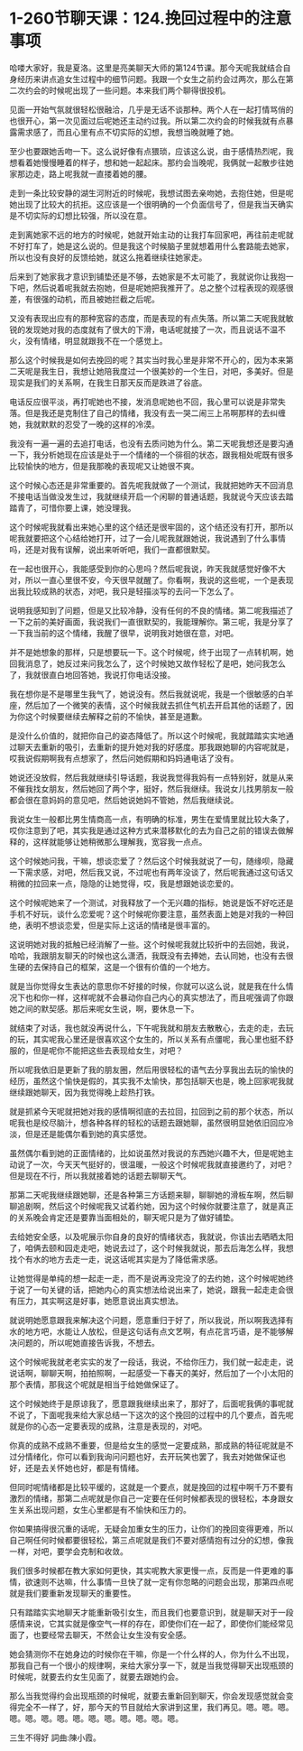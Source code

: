 # 1-260节聊天课：124.挽回过程中的注意事项

哈喽大家好，我是夏洛。这里是亮美聊天大师的第124节课。那今天呢我就结合自身经历来讲点追女生过程中的细节问题。我跟一个女生之前约会过两次，那么在第二次约会的时候呢出现了一些问题。本来我们两个聊得很投机。

见面一开始气氛就很轻松很融洽，几乎是无话不谈那种。两个人在一起打情骂俏的也很开心，第一次见面过后呢她还主动约过我。所以第二次约会的时候我就有点暴露需求感了，而且心里有点不切实际的幻想，我想当晚就睡了她。

至少也要跟她舌吻一下。这么说好像有点猥琐，应该这么说，由于感情热烈呢，我想看着她慢慢睡着的样子，想和她一起起床。那约会当晚呢，我俩就一起散步往她家那边走，路上呢我就一直搂着她的腰。

走到一条比较安静的湖生河附近的时候呢，我想试图去亲吻她，去抱住她，但是呢她出现了比较大的抗拒。这应该是一个很明确的一个负面信号了，但是我当天确实是不切实际的幻想比较强，所以没在意。

走到离她家不远的地方的时候呢，她就开始主动的让我打车回家吧，再往前走呢就不好打车了，她是这么说的。但是我这个时候脑子里就想着用什么套路能去她家，所以也没有良好的反馈给她，就这么拖着继续往她家走。

后来到了她家我才意识到铺垫还是不够，去她家是不太可能了，我就说你让我抱一下吧，然后说着呢我就去抱她，但是呢她把我推开了。总之整个过程表现的观感很差，有很强的动机，而且被她拦截之后呢。

又没有表现出应有的那种宽容的态度，而是表现的有点失落。所以第二天呢我就敏锐的发现她对我的态度就有了很大的下滑，电话呢就接了一次，而且说话不温不火，没有情绪，明显就跟我不在一个感觉上。

那么这个时候我是如何去挽回的呢？其实当时我心里是非常不开心的，因为本来第二天呢是我生日，我想让她陪我度过一个很美妙的一个生日，对吧，多美好。但是现实是我们的关系啊，在我生日那天反而是跌进了谷底。

电话反应很平淡，再打呢她也不接，发消息呢她也不回，我心里可以说是非常失落。但是我还是克制住了自己的情绪，我没有去一哭二闹三上吊啊那样的去纠缠她，我就默默的忍受了一晚的这样的冷漠。

我没有一遍一遍的去追打电话，也没有去质问她为什么。第二天呢我想还是要沟通一下，我分析她现在应该是处于一个情绪的一个徘徊的状态，跟我相处呢既有很多比较愉快的地方，但是我那晚的表现呢又让她很不爽。

这个时候心态还是非常重要的。首先呢我就做了一个测试，我就把她昨天不回消息不接电话当做没发生过，我就继续开启一个闲聊的普通话题，我就说今天应该去踏踏青了，可惜你要上课，她没理我。

这个时候呢我就看出来她心里的这个结还是很牢固的，这个结还没有打开，那所以呢我就要把这个心结给她打开，过了一会儿呢我就跟她说，我说遇到了什么事情吗，还是对我有误解，说出来听听吧，我们一直都很默契。

在一起也很开心，我能感受到你的心思吗？然后呢我说，昨天我就感觉好像不大对，所以一直心里很不安，今天很早就醒了。你看啊，我说的这些呢，一个是表现出我比较成熟的状态，对吧，我只是轻描淡写的去问一下怎么了。

说明我感知到了问题，但是又比较冷静，没有任何的不良的情绪。第二呢我描述了一下之前的美好画面，我说我们一直很默契的，我能理解你。第三呢，我是分享了一下我当前的这个情绪，我醒了很早，说明我对她很在意，对吧。

并不是她想象的那样，只是想要玩一下。这个时候呢，终于出现了一点转机啊，她回我消息了，她反过来问我怎么了，这个时候她又故作轻松了是吧，她问我怎么了，我就很直白地回答她，我说打你电话没接。

我在想你是不是哪里生我气了，她说没有。然后我就说呢，我是一个很敏感的白羊座，然后加了一个微笑的表情，这个时候我就去抓住气机去开启其他的话题了，因为你这个时候要继续去解释之前的不愉快，甚至是道歉。

是没什么价值的，就把你自己的姿态降低了。所以这个时候呢，我就踏踏实实地通过聊天去重新的吸引，去重新的提升她对我的好感度。那我跟她聊的内容呢就是，哎我说假期啊我有点想家了，然后问她假期和妈妈通电话了没有。

她说还没放假，然后我就继续引导话题，我说我觉得我妈有一点特别好，就是从来不催我找女朋友，然后她回了两个字，挺好，然后我继续。我说女儿找男朋友一般都会很在意妈妈的意见吧，然后她说她妈不管她，然后我继续说。

我说女生一般都比男生情商高一点，有明确的标准，男生在爱情里就比较大条了，哎你注意到了吧，其实我是通过这种方式来潜移默化的去为自己之前的错误去做解释的，这样就能够让她稍微那么理解我，宽容我一点点。

这个时候她问我，干嘛，想谈恋爱了？然后这个时候我就说了一句，随缘呗，隐藏一下需求感，对吧，然后我又说，不过呢也有两年没谈了，然后呢我通过这句话又稍微的拉回来一点，隐隐的让她觉得，哎，我是想跟她谈恋爱的。

这个时候呢她来了一个测试，对我释放了一个无兴趣的指标，她说是饭不好吃还是手机不好玩，谈什么恋爱呢？这个时候呢你要注意，虽然表面上她是对我的一种回绝，表明不想谈恋爱，但是实际上这话的情绪是很丰富的。

这说明她对我的抵触已经消解了一些。这个时候呢我就比较折中的去回她，我说，哈哈，我跟朋友聊天的时候也这么潇洒，我既没有去捧她，去认同她，也没有去很生硬的去保持自己的框架，这是一个很有价值的一个地方。

就是当你觉得女生表达的意思你不好接的时候，你就可以这么说，就是我在什么情况下也和你一样，这样呢就不会暴动你自己内心的真实想法了，而且呢强调了你跟她之间的默契感。那后来呢女生说，啊，要休息一下。

就结束了对话，我也就没再说什么，下午呢我就和朋友去散散心，去走的走，去玩的玩，其实呢我心里还是很喜欢这个女生的，所以关系有点僵呢，我心里也挺不舒服的，但是呢你不能把这些去表现给女生，对吧？

所以呢我依旧是更新了我的朋友圈，然后用很轻松的语气去分享我出去玩的愉快的经历，虽然这个愉快是假的，其实我不太愉快，那包括聊天也是，晚上回家呢我就继续跟她聊天，因为我觉得晚上趁热打铁。

就是抓紧今天呢就把她对我的感情啊彻底的去拉回，拉回到之前的那个状态，所以呢我也是绞尽脑汁，想各种各样的轻松的话题去跟她聊，虽然很明显她依旧回应冷淡，但是还是能偶尔看到她的真实感觉。

虽然偶尔看到她的正面情绪的，比如说虽然对我说的东西她兴趣不大，但是呢她主动说了一次，今天天气挺好的，很温暖，一般这个时候呢我就直接邀约了，对吧？但是现在不行，所以我就接着她的话题去聊聊天气。

那第二天呢我继续跟她聊，还是各种第三方话题来聊，聊聊她的滑板车啊，然后聊聊追剧啊，然后这个时候呢我又试着约她，因为这个时候你就要注意了，就是真正的关系晚会肯定还是要靠当面相处的，聊天呢只是为了做好铺垫。

去给她安全感，以及呢展示你自身的良好的情绪状态，我就说，你该出去晒晒太阳了，咱俩去颐和园走走吧，她说去过了，这个时候我就说，那去后海怎么样，我想找个有水的地方去走一走，说这话呢其实是为了降低需求感。

让她觉得是单纯的想一起走一走，而不是说再没完没了的去约她，这个时候呢她终于说了一句关键的话，把她内心的真实想法给说出来了，她说，跟我一起走走会很有压力，其实啊这是好事，她愿意说出真实想法。

就说明她愿意跟我来解决这个问题，愿意重归于好了，所以我说，所以啊我选择有水的地方吧，水能让人放松，但是这句话有点文艺啊，有点花言巧语，是不能够解决问题的，所以呢她直接告诉我，不想去。

这个时候呢我就老老实实的发了一段话，我说，不给你压力，我们就一起走走，说说话啊，聊聊天啊，拍拍照啊，一起感受一下春天的美好，然后加了一个小太阳的那个表情，那我这个呢就是相当于给她做保证了。

这个时候她终于是原谅我了，愿意跟我继续出来了，那好了，后面呢我俩的事呢就不说了，下面呢我来给大家总结一下这次的这个挽回的过程中的几个要点，首先呢就是你的心态一定要表现的成熟，注意是表现的，对吧。

你真的成熟不成熟不重要，但是给女生的感觉一定要成熟，那成熟的特征呢就是不过分情绪化，你可以看到我询问问题也好，去开玩笑也罢了，我去对她做保证也好，还是去关怀她也好，都是有情绪。

但同时呢情绪都是比较平缓的，这就是一个要点，就是挽回的过程中啊千万不要有激烈的情绪，那第二点呢就是你自己一定要在任何时候都表现的很轻松，本身跟女生关系出现问题，女生心里都是有不愉快和压力的。

你如果搞得很沉重的话呢，无疑会加重女生的压力，让你们的挽回变得更难，所以自己啊任何时候都要很轻松，第三点呢就是我们不要对感情抱有过分的幻想，像我一样，对吧，要学会克制和收敛。

我们很多时候都在教大家如何更快，其实呢教大家更慢一点，反而是一件更难的事情，欲速则不达嘛，什么事情一旦快了就一定有你忽略的问题会出现，那第四点呢就是我们要重新发现聊天的重要性。

只有踏踏实实地聊天才能重新吸引女生，而且我们也要意识到，就是聊天对于一段感情来说，它其实就是像空气一样的存在，即使你们在一起了，即使你们能经常见面了，也要经常去聊天，不然会让女生没有安全感。

她会猜测你不在她身边的时候你在干嘛，你是一个什么样的人，你为什么不出现，那我自己有一个很小的规律啊，来给大家分享一下，就是当我觉得聊天出现瓶颈的时候呢，就要去约女生见面了，就要去跟她约会。

那么当我觉得约会出现瓶颈的时候呢，就要去重新回到聊天，你会发现感觉就会变得完全不一样了，好，那今天的节目就给大家讲到这里，我们再见。嗯。嗯。嗯。嗯。嗯。嗯。嗯。嗯。嗯。嗯。嗯。嗯。嗯。嗯。

三生不得好 詞曲:陳小霞。